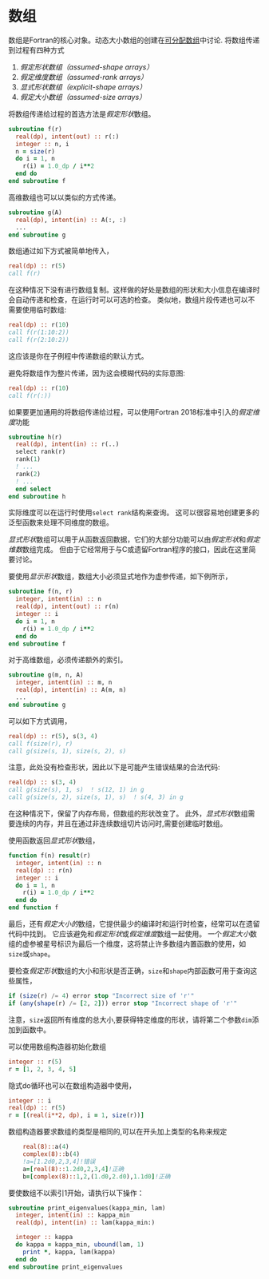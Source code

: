 # 数组

数组是Fortran的核心对象。动态大小数组的创建在[可分配数组](./allocatable-arrays.md)中讨论.
将数组传递到过程有四种方式
1. *假定形状数组（assumed-shape arrays）* 
2. *假定维度数组（assumed-rank arrays）*
3. *显式形状数组（explicit-shape arrays）*
4. *假定大小数组（assumed-size arrays）*

将数组传递给过程的首选方法是*假定形状*数组。

```fortran
subroutine f(r)
  real(dp), intent(out) :: r(:)
  integer :: n, i
  n = size(r)
  do i = 1, n
    r(i) = 1.0_dp / i**2
  end do
end subroutine f
```

高维数组也可以以类似的方式传递。

```fortran
subroutine g(A)
  real(dp), intent(in) :: A(:, :)
  ...
end subroutine g
```

数组通过如下方式被简单地传入，

```fortran
real(dp) :: r(5)
call f(r)
```

在这种情况下没有进行数组复制。这样做的好处是数组的形状和大小信息在编译时会自动传递和检查，在运行时可以可选的检查。
类似地，数组片段传递也可以不需要使用临时数组:

```fortran
real(dp) :: r(10)
call f(r(1:10:2))
call f(r(2:10:2))
```

这应该是你在子例程中传递数组的默认方式。

避免将数组作为整片传递，因为这会模糊代码的实际意图:

```fortran
real(dp) :: r(10)
call f(r(:))
```

如果要更加通用的将数组传递给过程，可以使用Fortran 2018标准中引入的*假定维度*功能

```fortran
subroutine h(r)
  real(dp), intent(in) :: r(..)
  select rank(r)
  rank(1)
  ! ...
  rank(2)
  ! ...
  end select
end subroutine h
```

实际维度可以在运行时使用`select rank`结构来查询。 这可以很容易地创建更多的泛型函数来处理不同维度的数组。

*显式形状*数组可以用于从函数返回数据，它们的大部分功能可以由*假定形状*和*假定维数*数组完成。
但由于它经常用于与C或遗留Fortran程序的接口，因此在这里简要讨论。

要使用*显示形状*数组，数组大小必须显式地作为虚参传递，如下例所示，

``` fortran
subroutine f(n, r)
  integer, intent(in) :: n
  real(dp), intent(out) :: r(n)
  integer :: i
  do i = 1, n
    r(i) = 1.0_dp / i**2
  end do
end subroutine f
```

对于高维数组，必须传递额外的索引。

``` fortran
subroutine g(m, n, A)
  integer, intent(in) :: m, n
  real(dp), intent(in) :: A(m, n)
  ...
end subroutine g
```

可以如下方式调用，

``` fortran
real(dp) :: r(5), s(3, 4)
call f(size(r), r)
call g(size(s, 1), size(s, 2), s)
```

注意，此处没有检查形状，因此以下是可能产生错误结果的合法代码:


```fortran
real(dp) :: s(3, 4)
call g(size(s), 1, s)  ! s(12, 1) in g
call g(size(s, 2), size(s, 1), s)  ! s(4, 3) in g
```
在这种情况下，保留了内存布局，但数组的形状改变了。
此外，*显式形状*数组需要连续的内存，并且在通过非连续数组切片访问时,需要创建临时数组。

使用函数返回*显式形状*数组，

``` fortran
function f(n) result(r)
  integer, intent(in) :: n
  real(dp) :: r(n)
  integer :: i
  do i = 1, n
    r(i) = 1.0_dp / i**2
  end do
end function f
```

最后，还有*假定大小的*数组，它提供最少的编译时和运行时检查，经常可以在遗留代码中找到。
它应该避免和*假定形状*或*假定维度*数组一起使用。
一个*假定大小*数组的虚参被星号标识为最后一个维度，这将禁止许多数组内置函数的使用，如`size`或`shape`。

要检查*假定形状*数组的大小和形状是否正确，`size`和`shape`内部函数可用于查询这些属性，

```fortran
if (size(r) /= 4) error stop "Incorrect size of 'r'"
if (any(shape(r) /= [2, 2])) error stop "Incorrect shape of 'r'"
```

注意，`size`返回所有维度的总大小,要获得特定维度的形状，请将第二个参数`dim`添加到函数中。

可以使用数组构造器初始化数组

```fortran
integer :: r(5)
r = [1, 2, 3, 4, 5]
```
隐式do循环也可以在数组构造器中使用，

```fortran
integer :: i
real(dp) :: r(5)
r = [(real(i**2, dp), i = 1, size(r))]
```
数组构造器要求数组的类型是相同的,可以在开头加上类型的名称来规定
``` fortran
    real(8)::a(4)
    complex(8)::b(4)
    !a=[1.2d0,2,3,4]!错误
    a=[real(8)::1.2d0,2,3,4]!正确
    b=[complex(8)::1,2,(1.d0,2.d0),1.1d0]!正确
```

要使数组不以索引1开始，请执行以下操作：

```fortran
subroutine print_eigenvalues(kappa_min, lam)
  integer, intent(in) :: kappa_min
  real(dp), intent(in) :: lam(kappa_min:)

  integer :: kappa
  do kappa = kappa_min, ubound(lam, 1)
    print *, kappa, lam(kappa)
  end do
end subroutine print_eigenvalues
```
